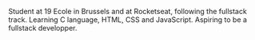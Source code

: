 Student at 19 Ecole in Brussels and at Rocketseat, following the fullstack track.
Learning C language, HTML, CSS and JavaScript.
Aspiring to be a fullstack developper.
